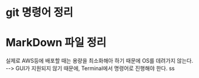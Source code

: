# git 명령어 정리

# MarkDown 파일 정리


실제로 AWS등에 배포할 때는 용량을 최소화해아 하기 때문에 OS를 데려가지 않는다.  
-->  GUI가 지원되지 않기 때문에, Terminal에서 명령어로 진행해야 한다.
ss
